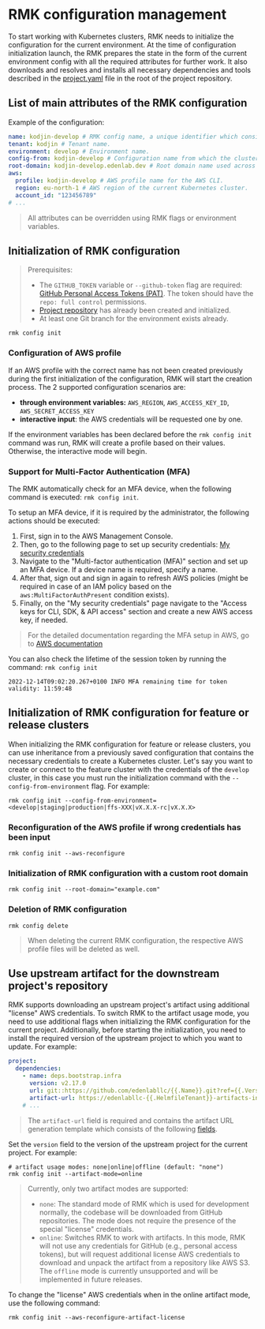 # RMK configuration management

To start working with Kubernetes clusters, RMK needs to initialize the configuration for the current environment.
At the time of configuration initialization launch, the RMK prepares
the state in the form of the current environment config with all the required attributes for further work.
It also downloads and resolves and installs all necessary dependencies and tools described 
in the [project.yaml](project-management/preparation-of-project-repository.md#projectyaml) file in the root of the project repository.

## List of main attributes of the RMK configuration

Example of the configuration:

```yaml
name: kodjin-develop # RMK config name, a unique identifier which consists of the tenant name and the abbreviated name of the Git branch.
tenant: kodjin # Tenant name.
environment: develop # Environment name.
config-from: kodjin-develop # Configuration name from which the cluster configuration was inherited.
root-domain: kodjin-develop.edenlab.dev # Root domain name used across the cluster.
aws:
  profile: kodjin-develop # AWS profile name for the AWS CLI.
  region: eu-north-1 # AWS region of the current Kubernetes cluster.
  account_id: "123456789"
# ...
```

> All attributes can be overridden using RMK flags or environment variables.

## Initialization of RMK configuration

> Prerequisites:
> - The `GITHUB_TOKEN` variable or `--github-token` flag are required: [GitHub Personal Access Tokens (PAT)](https://docs.github.com/en/authentication/keeping-your-account-and-data-secure/managing-your-personal-access-tokens#creating-a-personal-access-token-classic).
>   The token should have the `repo: full control` permissions.
> - [Project repository](project-management/requirement-for-project-repository.md) has already been created and initialized.
> - At least one Git branch for the environment exists already.

```shell
rmk config init
```

### Configuration of AWS profile

If an AWS profile with the correct name has not been created previously during the first initialization of the configuration,
RMK will start the creation process. The 2 supported configuration scenarios are:

* **through environment variables:** `AWS_REGION`, `AWS_ACCESS_KEY_ID`, `AWS_SECRET_ACCESS_KEY`
* **interactive input**: the AWS credentials will be requested one by one.

If the environment variables has been declared before the  `rmk config init` command was run, RMK will create a profile
based on their values. Otherwise, the interactive mode will begin.

### Support for Multi-Factor Authentication (MFA)

The RMK automatically check for an MFA device, when the following command is executed: `rmk config init`.

To setup an MFA device, if it is required by the administrator, the following actions should be executed:

1. First, sign in to the AWS Management Console.
2. Then, go to the following page to set up security
   credentials: [My security credentials](https://console.aws.amazon.com/iam/home#/security_credentials)
3. Navigate to the "Multi-factor authentication (MFA)" section and set up an MFA device. 
   If a device name is required, specify a name.
4. After that, sign out and sign in again to refresh AWS policies 
   (might be required in case of an IAM policy based on the `aws:MultiFactorAuthPresent` condition exists).
5. Finally, on the "My security credentials" page navigate to the "Access keys for CLI, SDK, & API access" section
   and create a new AWS access key, if needed.

> For the detailed documentation regarding the MFA setup in AWS, go to 
> [AWS documentation](https://docs.aws.amazon.com/IAM/latest/UserGuide/id_credentials_mfa_enable_virtual.html#enable-virt-mfa-for-own-iam-user)

You can also check the lifetime of the session token by running the command: `rmk config init`

```
2022-12-14T09:02:20.267+0100 INFO MFA remaining time for token validity: 11:59:48
```

## Initialization of RMK configuration for feature or release clusters

When initializing the RMK configuration for feature or release clusters, you can use inheritance 
from a previously saved configuration that contains the necessary credentials to create a Kubernetes cluster.
Let's say you want to create or connect to the feature cluster with the credentials of the `develop` cluster,
in this case you must run the initialization command with the `--config-from-environment` flag. For example:

```shell
rmk config init --config-from-environment=<develop|staging|production|ffs-XXX|vX.X.X-rc|vX.X.X>
```

### Reconfiguration of the AWS profile if wrong credentials has been input

```shell
rmk config init --aws-reconfigure
```

### Initialization of RMK configuration with a custom root domain

```shell
rmk config init --root-domain="example.com"
```

### Deletion of RMK configuration

```shell
rmk config delete
```

> When deleting the current RMK configuration, the respective AWS profile files will be deleted as well.

## Use upstream artifact for the downstream project's repository

RMK supports downloading an upstream project's artifact using additional "license" AWS credentials. 
To switch RMK to the artifact usage mode, you need to use additional flags when initializing the RMK configuration 
for the current project. Additionally, before starting the initialization, you need to install the required version 
of the upstream project to which you want to update.
For example:

```yaml
project:
  dependencies:
    - name: deps.bootstrap.infra
      version: v2.17.0
      url: git::https://github.com/edenlabllc/{{.Name}}.git?ref={{.Version}}
      artifact-url: https://edenlabllc-{{.HelmfileTenant}}-artifacts-infra.s3.eu-north-1.amazonaws.com/{{.Version}}/{{.HelmfileTenant}}-{{.Version}}.tar.gz
    # ...
```

> The `artifact-url` field is required and contains the artifact URL generation template which consists 
> of the following [fields](project-management/preparation-of-project-repository.md#projectyaml).

Set the `version` field to the version of the upstream project for the current project. For example:

```shell
# artifact usage modes: none|online|offline (default: "none")
rmk config init --artifact-mode=online
```

> Currently, only two artifact modes are supported:
> - `none`: The standard mode of RMK which is used for development normally, the codebase will be downloaded from GitHub repositories.
>   The mode does not require the presence of the special "license" credentials.
> - `online`: Switches RMK to work with artifacts. In this mode, RMK will not use any credentials for GitHub 
>   (e.g., personal access tokens), but will request additional license AWS credentials to download and unpack 
>   the artifact from a repository like AWS S3.
> The `offline` mode is currently unsupported and will be implemented in future releases.

To change the "license" AWS credentials when in the online artifact mode, use the following command:

```shell
rmk config init --aws-reconfigure-artifact-license
```
